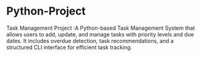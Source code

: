 # Python-Project
Task Management Project :A Python-based Task Management System that allows users to add, update, and manage tasks with priority levels and due dates. It includes overdue detection, task recommendations, and a structured CLI interface for efficient task tracking.

